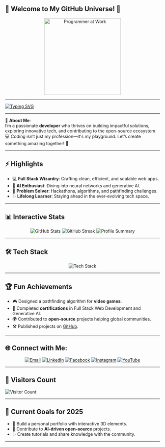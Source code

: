 ## 🌟 Welcome to My GitHub Universe! 🚀

<div align="center">
  <img src="https://raw.githubusercontent.com/your-username/your-repo/main/path-to-image.png" alt="Programmer at Work" width="250"/>
</div>

---


[![Typing SVG](https://readme-typing-svg.herokuapp.com?font=Fira+Code&size=28&pause=2000&color=36F7F3&background=000000&width=500&lines=Hi+There!+I'm+Pratik+Gone👋;Full+Stack+Developer+🚀;AI+Explorer+🤖;Open+Source+Contributor+🌍)](https://git.io/typing-svg)


---

🌟 **About Me**:  
I’m a passionate **developer** who thrives on building impactful solutions, exploring innovative tech, and contributing to the open-source ecosystem.  
💻 Coding isn’t just my profession—it's my playground. Let’s create something amazing together! 🌈  


---

## ⚡ Highlights
- 💻 **Full Stack Wizardry**: Crafting clean, efficient, and scalable web apps.
- 🤖 **AI Enthusiast**: Diving into neural networks and generative AI.
- 🧩 **Problem Solver**: Hackathons, algorithms, and pathfinding challenges.
- ✨ **Lifelong Learner**: Staying ahead in the ever-evolving tech space.

---

## 📊 Interactive Stats
<div align="center">
  <img src="https://github-readme-stats.vercel.app/api?username=YourGitHubUsername&show_icons=true&theme=tokyonight" alt="GitHub Stats" />
  <img src="https://github-readme-streak-stats.herokuapp.com/?user=YourGitHubUsername&theme=tokyonight" alt="GitHub Streak" />
  <img src="https://github-profile-summary-cards.vercel.app/api/cards/profile-details?username=YourGitHubUsername&theme=tokyonight" alt="Profile Summary" />
</div>

---

## 🛠️ Tech Stack
<div align="center">
  <img src="https://skillicons.dev/icons?i=html,css,js,react,nodejs,python,php,mysql,mongodb,git,github,vscode&theme=light" alt="Tech Stack" />
</div>

---

## 🏆 Fun Achievements

- 🎮 Designed a pathfinding algorithm for **video games**.
- 🏅 Completed **certifications** in Full Stack Web Development and Generative AI.
- 🌍 Contributed to **open-source** projects helping global communities.
- 🛠️ Published projects on [GitHub](https://github.com/YourGitHubUsername).

---

## 🌐 Connect with Me:

<div align="center">
  <a href="mailto:pratikgone1678@gmail.com"><img src="https://img.shields.io/badge/Email-D14836?style=for-the-badge&logo=gmail&logoColor=white" alt="Email"></a>
  <a href="https://www.linkedin.com/in/pratik-gone-5b531a25b"><img src="https://img.shields.io/badge/LinkedIn-%230077B5.svg?style=for-the-badge&logo=linkedin&logoColor=white" alt="LinkedIn"></a>
  <a href="https://www.facebook.com/pratikgone9520"><img src="https://img.shields.io/badge/Facebook-%231877F2.svg?style=for-the-badge&logo=facebook&logoColor=white" alt="Facebook"></a>
  <a href="https://www.instagram.com/pratikgone9520/#"><img src="https://img.shields.io/badge/Instagram-%23E4405F.svg?style=for-the-badge&logo=instagram&logoColor=white" alt="Instagram"></a>
  <a href="https://www.youtube.com/channel/UCH8w2MOTnE58euSLYeO8dwQ"><img src="https://img.shields.io/badge/YouTube-%23FF0000.svg?style=for-the-badge&logo=youtube&logoColor=white" alt="YouTube"></a>
</div>


---

## 🌟 Visitors Count
![Visitor Count](https://komarev.com/ghpvc/?username=YourGitHubUsername&color=brightgreen)

---

## 🎯 Current Goals for 2025
- 🚀 Build a personal portfolio with interactive 3D elements.
- 🌱 Contribute to **AI-driven open-source** projects.
- ✨ Create tutorials and share knowledge with the community.

---


